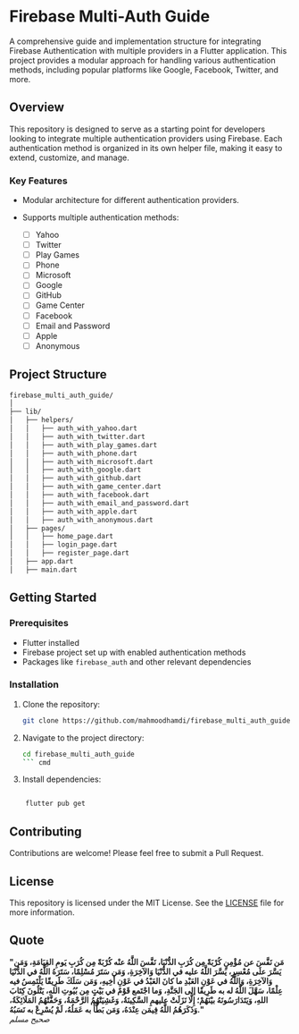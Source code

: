 # Firebase Multi-Auth Guide

A comprehensive guide and implementation structure for integrating Firebase Authentication with multiple providers in a Flutter application. This project provides a modular approach for handling various authentication methods, including popular platforms like Google, Facebook, Twitter, and more.

## Overview

This repository is designed to serve as a starting point for developers looking to integrate multiple authentication providers using Firebase. Each authentication method is organized in its own helper file, making it easy to extend, customize, and manage.

### Key Features

- Modular architecture for different authentication providers.
- Supports multiple authentication methods:

  - [ ] Yahoo
  - [ ] Twitter
  - [ ] Play Games
  - [ ] Phone
  - [ ] Microsoft
  - [ ] Google
  - [ ] GitHub
  - [ ] Game Center
  - [ ] Facebook
  - [ ] Email and Password
  - [ ] Apple
  - [ ] Anonymous

## Project Structure

```bash
firebase_multi_auth_guide/
│
├── lib/
│   ├── helpers/
│   │   ├── auth_with_yahoo.dart
│   │   ├── auth_with_twitter.dart
│   │   ├── auth_with_play_games.dart
│   │   ├── auth_with_phone.dart
│   │   ├── auth_with_microsoft.dart
│   │   ├── auth_with_google.dart
│   │   ├── auth_with_github.dart
│   │   ├── auth_with_game_center.dart
│   │   ├── auth_with_facebook.dart
│   │   ├── auth_with_email_and_password.dart
│   │   ├── auth_with_apple.dart
│   │   ├── auth_with_anonymous.dart
│   ├── pages/
│   │   ├── home_page.dart
│   │   ├── login_page.dart
│   │   ├── register_page.dart
│   ├── app.dart
│   ├── main.dart
```

## Getting Started

### Prerequisites

- Flutter installed
- Firebase project set up with enabled authentication methods
- Packages like `firebase_auth` and other relevant dependencies

### Installation

1. Clone the repository:

    ```bash
    git clone https://github.com/mahmoodhamdi/firebase_multi_auth_guide.git
    ```

2. Navigate to the project directory:

    ```bash
    cd firebase_multi_auth_guide
    ``` cmd
3. Install dependencies:

``` bash

    flutter pub get
```

## Contributing

Contributions are welcome! Please feel free to submit a Pull Request.

## License

This repository is licensed under the MIT License. See the [LICENSE](LICENSE) file for more information.

## Quote

**"مَن نَفَّسَ عن مُؤْمِنٍ كُرْبَةً مِن كُرَبِ الدُّنْيَا، نَفَّسَ اللَّهُ عنْه كُرْبَةً مِن كُرَبِ يَومِ القِيَامَةِ، وَمَن يَسَّرَ علَى مُعْسِرٍ، يَسَّرَ اللَّهُ عليه في الدُّنْيَا وَالآخِرَةِ، وَمَن سَتَرَ مُسْلِمًا، سَتَرَهُ اللَّهُ في الدُّنْيَا وَالآخِرَةِ، وَاللَّهُ في عَوْنِ العَبْدِ ما كانَ العَبْدُ في عَوْنِ أَخِيهِ، وَمَن سَلَكَ طَرِيقًا يَلْتَمِسُ فيه عِلْمًا، سَهَّلَ اللَّهُ له به طَرِيقًا إلى الجَنَّةِ، وَما اجْتَمع قَوْمٌ في بَيْتٍ مِن بُيُوتِ اللهِ، يَتْلُونَ كِتَابَ اللهِ، وَيَتَدَارَسُونَهُ بيْنَهُمْ؛ إِلَّا نَزَلَتْ عليهمِ السَّكِينَةُ، وَغَشِيَتْهُمُ الرَّحْمَةُ، وَحَفَّتْهُمُ المَلَائِكَةُ، وَذَكَرَهُمُ اللَّهُ فِيمَن عِنْدَهُ، وَمَن بَطَّأَ به عَمَلُهُ، لَمْ يُسْرِعْ به نَسَبُهُ."**  
_صحيح مسلم_
